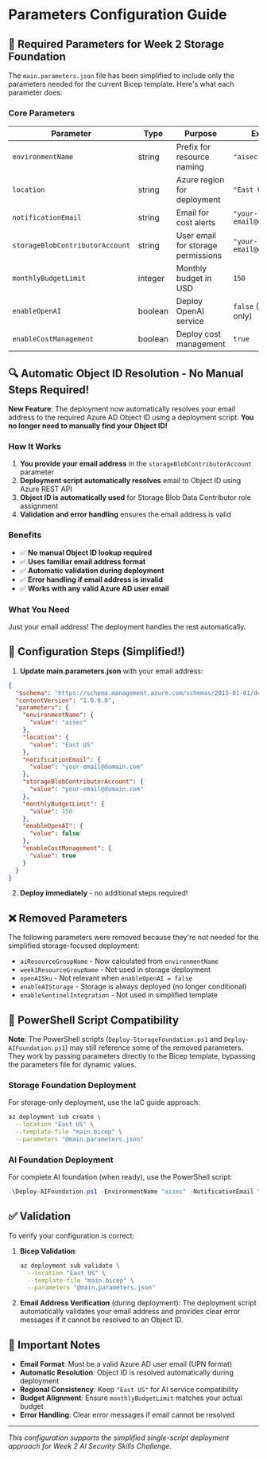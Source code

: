 # Parameters Configuration Guide

## 🎯 Required Parameters for Week 2 Storage Foundation

The `main.parameters.json` file has been simplified to include only the parameters needed for the current Bicep template. Here's what each parameter does:

### Core Parameters

| Parameter | Type | Purpose | Example |
|-----------|------|---------|---------|
| `environmentName` | string | Prefix for resource naming | `"aisec"` |
| `location` | string | Azure region for deployment | `"East US"` |
| `notificationEmail` | string | Email for cost alerts | `"your-email@domain.com"` |
| `storageBlobContributorAccount` | string | User email for storage permissions | `"your-email@domain.com"` |
| `monthlyBudgetLimit` | integer | Monthly budget in USD | `150` |
| `enableOpenAI` | boolean | Deploy OpenAI service | `false` (storage-only) |
| `enableCostManagement` | boolean | Deploy cost management | `true` |

## 🔍 Automatic Object ID Resolution - No Manual Steps Required!

**New Feature**: The deployment now automatically resolves your email address to the required Azure AD Object ID using a deployment script. **You no longer need to manually find your Object ID!**

### How It Works

1. **You provide your email address** in the `storageBlobContributorAccount` parameter
2. **Deployment script automatically resolves** email to Object ID using Azure REST API
3. **Object ID is automatically used** for Storage Blob Data Contributor role assignment
4. **Validation and error handling** ensures the email address is valid

### Benefits

- ✅ **No manual Object ID lookup required**
- ✅ **Uses familiar email address format**
- ✅ **Automatic validation during deployment**
- ✅ **Error handling if email address is invalid**
- ✅ **Works with any valid Azure AD user email**

### What You Need

Just your email address! The deployment handles the rest automatically.

## 📝 Configuration Steps (Simplified!)

1. **Update main.parameters.json** with your email address:

```json
{
  "$schema": "https://schema.management.azure.com/schemas/2015-01-01/deploymentParameters.json#",
  "contentVersion": "1.0.0.0",
  "parameters": {
    "environmentName": {
      "value": "aisec"
    },
    "location": {
      "value": "East US"
    },
    "notificationEmail": {
      "value": "your-email@domain.com"
    },
    "storageBlobContributorAccount": {
      "value": "your-email@domain.com"
    },
    "monthlyBudgetLimit": {
      "value": 150
    },
    "enableOpenAI": {
      "value": false
    },
    "enableCostManagement": {
      "value": true
    }
  }
}
```

2. **Deploy immediately** - no additional steps required!

## ❌ Removed Parameters

The following parameters were removed because they're not needed for the simplified storage-focused deployment:

- `aiResourceGroupName` - Now calculated from `environmentName`
- `week1ResourceGroupName` - Not used in storage deployment
- `openAISku` - Not relevant when `enableOpenAI = false`
- `enableAIStorage` - Storage is always deployed (no longer conditional)
- `enableSentinelIntegration` - Not used in simplified template

## 🔧 PowerShell Script Compatibility

**Note**: The PowerShell scripts (`Deploy-StorageFoundation.ps1` and `Deploy-AIFoundation.ps1`) may still reference some of the removed parameters. They work by passing parameters directly to the Bicep template, bypassing the parameters file for dynamic values.

### Storage Foundation Deployment

For storage-only deployment, use the IaC guide approach:

```bash
az deployment sub create \
  --location "East US" \
  --template-file "main.bicep" \
  --parameters "@main.parameters.json"
```

### AI Foundation Deployment

For complete AI foundation (when ready), use the PowerShell script:

```powershell
.\Deploy-AIFoundation.ps1 -EnvironmentName "aisec" -NotificationEmail "your-email@domain.com"
```

## ✅ Validation

To verify your configuration is correct:

1. **Bicep Validation**:
   ```bash
   az deployment sub validate \
     --location "East US" \
     --template-file "main.bicep" \
     --parameters "@main.parameters.json"
   ```

2. **Email Address Verification** (during deployment):
   The deployment script automatically validates your email address and provides clear error messages if it cannot be resolved to an Object ID.

## 🚨 Important Notes

- **Email Format**: Must be a valid Azure AD user email (UPN format)
- **Automatic Resolution**: Object ID is resolved automatically during deployment
- **Regional Consistency**: Keep `"East US"` for AI service compatibility
- **Budget Alignment**: Ensure `monthlyBudgetLimit` matches your actual budget
- **Error Handling**: Clear error messages if email cannot be resolved

---

*This configuration supports the simplified single-script deployment approach for Week 2 AI Security Skills Challenge.*
